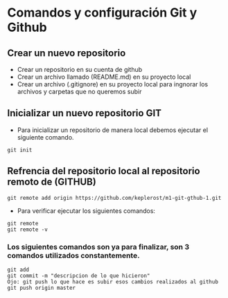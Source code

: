 # Comandos y configuración Git y Github
## Crear un nuevo repositorio
- Crear un repositorio en su cuenta de github
- Crear un archivo llamado (README.md) en su proyecto local
- Crear un archivo (.gitignore) en su proyecto local para ingnorar los archivos y carpetas que no queremos subir

## Inicializar un nuevo repositorio GIT
- Para inicializar un repositorio de manera local debemos ejecutar el siguiente comando.

```
git init
```
## Refrencia del repositorio local al repositorio remoto de (GITHUB)

```
git remote add origin https://github.com/keplerost/m1-git-gthub-1.git
```
- Para verificar ejecutar los siguientes comandos:
```
git remote
git remote -v
```
### Los siguientes comandos son ya para finalizar, son 3 comandos utilizados constantemente.
```
git add
git commit -m "descripcion de lo que hicieron"
Ojo: git push lo que hace es subir esos cambios realizados al github
git push origin master
```
